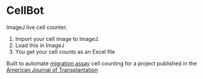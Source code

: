 # CellBot
ImageJ live cell counter.

1. Import your cell image to ImageJ.
2. Load this in ImageJ
3. You get your cell counts as an Excel file

Built to automate [migration assay](https://www.youtube.com/watch?v=6SON7VAA5-k) cell counting for a project published in the [American Journal of Transplantation](https://pubmed.ncbi.nlm.nih.gov/25693473/)

